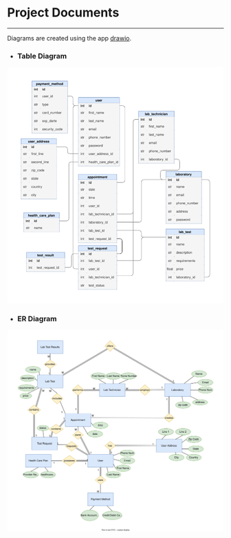 # Project Documents
---
Diagrams are created using the app [drawio](https://www.diagrams.net/).
 - ### Table Diagram
![image table](./diagrams/diagrams-Table.drawio.svg)
 - ### ER Diagram
 ![image er](./diagrams/diagrams-ER.drawio.svg)
